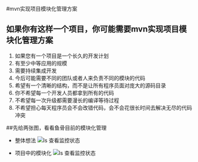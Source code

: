 #mvn实现项目模块化管理方案

## 如果你有这样一个项目，你可能需要mvn实现项目模块化管理方案
1. 如果您有一个项目是一个长久的开发计划
1. 有至少中等应用的规模
1. 需要持续集成开发
1. 今后可能需要不同的团队或者人来负责不同的模块的代码
1. 希望有一个清晰的结构，而不是让所有程序员面对庞大的源码目录
1. 你不希望每一个开发人员都拿到所有的代码
1. 不希望每一次升级都需要漫长的编译等待过程
1. 不希望担心每天程序员会不会改错代码，会不会花很长时间去解决无尽的代码冲突

##先给两张图，看看鱼骨目前的模块化管理

* 整体想法
![ls 查看监控状态](https://github.com/lenxeon/notes/blob/master/后端/201604/mvn实现项目模块化管理方案/鱼骨服务体系架构.png)

* 项目中的模块化
![ls 查看监控状态](https://github.com/lenxeon/notes/blob/master/后端/201604/mvn实现项目模块化管理方案/鱼骨服务体系架构.png)
